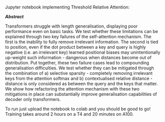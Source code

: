 Jupyter notebook implementing Threshold Relative Attention:

***Abstract***

Transformers struggle with length generalisation, displaying poor performance even on basic tasks. We test whether these limitations can be explained through two key failures of the self-attention mechanism. The first is the inability to fully remove irrelevant information. The second is tied to position, even if the dot product between a key and query is highly negative (i.e. an irrelevant key) learned positional biases may unintentionally up-weight such information - dangerous when distances become out of distribution. Put together, these two failure cases lead to compounding generalisation difficulties. We test whether they can be mitigated through the combination of a) selective sparsity - completely removing irrelevant keys from the attention softmax and b) contextualised relative distance - distance is only considered as between the query and the keys that matter. We show how refactoring the attention mechanism with these two mitigations in place can substantially improve generalisation capabilities of decoder only transformers.

To run just upload the notebook to colab and you should be good to go! Training takes around 2 hours on a T4 and
20 minutes on A100. 



